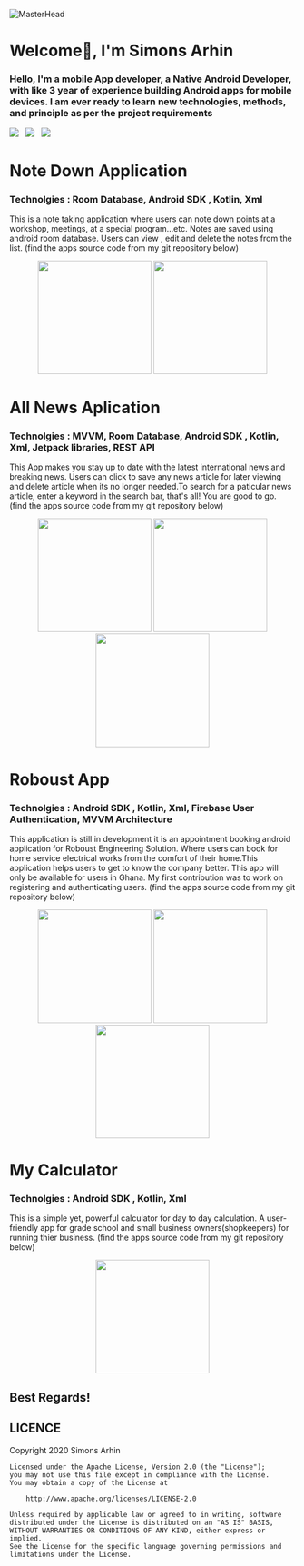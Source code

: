 ![MasterHead](https://1.bp.blogspot.com/-7A4WynwLsMw/XbBpCXG8fHI/AAAAAAAAMt4/uOa1bpLskYgrwGbllhSu2SDj_Mig8SXJQCLcBGAsYHQ/s1600/2000_600px.gif)
# Welcome👋, I'm Simons Arhin
### Hello, I'm a mobile App developer, a Native Android Developer, with like 3 year of experience building Android apps for mobile devices. I am ever ready to learn new technologies, methods, and principle as per the project requirements

<a href="mailto:arhinsimons@gmail.com"><img src="https://img.shields.io/badge/Email-Simons-8056d5.svg?style=for-the-badge&logo=minutemailer&logoColor=white"></a>&nbsp;&nbsp;&nbsp;<a href="https://www.linkedin.com/in/simons-arhin-434a5b21a" target="_blank"><img src="https://img.shields.io/badge/linkedin-Simons-blue.svg?style=for-the-badge&logo=linkedin&logoColor=white" ></a>&nbsp;&nbsp;&nbsp;<a href="https://www.instagram.com/simonskayi" target="_blank"><img src="https://img.shields.io/badge/instagram-@simonskayi-red.svg?style=for-the-badge&logo=instagram&logoColor=white"></a>


# Note Down Application
### Technolgies : Room Database, Android SDK , Kotlin, Xml
This is a  note taking application where users can note down points at a workshop, meetings, at a special program...etc. Notes are saved using android room database. Users can view , edit and delete the notes from the list. (find the apps source code from my git repository below)
<p align="center">
  <img src="https://user-images.githubusercontent.com/70524242/172493055-3441b6ce-16a8-497c-93d1-4d09b1a5cd0b.png" width="200">
        <img src="https://user-images.githubusercontent.com/70524242/172494082-af45e5bc-722e-4754-8780-51ed129654aa.png" width="200">
</p>

# All News Aplication
### Technolgies : MVVM, Room Database, Android SDK , Kotlin, Xml, Jetpack libraries, REST API
This App makes you stay up to date with the latest international news and breaking news. Users can click to save any news article for later viewing and delete article when its no longer needed.To search for a paticular news  article, enter a keyword in the search bar, that's all! You are good to go. (find the apps source code from my git repository below)

<p align="center">
        <img src="https://user-images.githubusercontent.com/70524242/172570638-0ebc1903-fdbc-46d2-87fb-8a05789d4d8b.png" width="200">
   <img src="https://user-images.githubusercontent.com/70524242/172570657-a656b227-c767-4fb9-8c6d-f402481d4088.png" width="200">
   <img src="https://user-images.githubusercontent.com/70524242/172570676-6f2d94a7-01b6-4b5c-b6b6-44f2a23b9f70.png" width="200">
</p>

  
  # Roboust App
  ### Technolgies : Android SDK , Kotlin, Xml, Firebase User Authentication, MVVM Architecture
 This application is still in development it is an appointment booking android application for Roboust Engineering Solution. Where users can book for home service electrical works from the comfort of their home.This application helps users to get to know the company better. This app will only be available for users in Ghana.
 My first contribution was to work on registering and authenticating users. (find the apps source code from my git repository below)
 
 <p align="center">
     <img src="https://user-images.githubusercontent.com/70524242/172564905-77ae8ca0-6de9-448a-bf56-8ce28587babc.png" width="200">
  <img src="https://user-images.githubusercontent.com/70524242/172564927-bfdff704-80fb-4574-a64d-8860c4936759.png" width="200">
  <img src="https://user-images.githubusercontent.com/70524242/172564947-d4a9ba2f-fe5a-433b-8d54-8a6cd34fa4eb.png" width="200">
</p>


# My Calculator
### Technolgies :  Android SDK , Kotlin, Xml
This is a simple yet, powerful calculator for day to day calculation. A user-friendly app for grade school and small business owners(shopkeepers) for running thier business. (find the apps source code from my git repository below)
<p align="center">
     <img src="https://user-images.githubusercontent.com/70524242/172560302-096c40da-273b-4bf7-9dcd-f6e0dad71721.png" width="200">
</p>

## Best Regards!
  

   LICENCE
-----

 Copyright 2020 Simons Arhin

    Licensed under the Apache License, Version 2.0 (the "License");
    you may not use this file except in compliance with the License.
    You may obtain a copy of the License at

        http://www.apache.org/licenses/LICENSE-2.0

    Unless required by applicable law or agreed to in writing, software
    distributed under the License is distributed on an "AS IS" BASIS,
    WITHOUT WARRANTIES OR CONDITIONS OF ANY KIND, either express or implied.
    See the License for the specific language governing permissions and
    limitations under the License.






